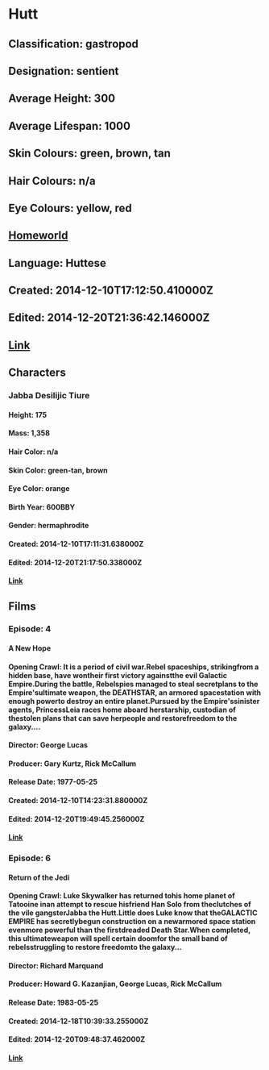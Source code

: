 # Hutt
## Classification: gastropod
## Designation: sentient
## Average Height: 300
## Average Lifespan: 1000
## Skin Colours: green, brown, tan
## Hair Colours: n/a
## Eye Colours: yellow, red
## [Homeworld](https://swapi.dev/api/planets/24/)
## Language: Huttese
## Created: 2014-12-10T17:12:50.410000Z
## Edited: 2014-12-20T21:36:42.146000Z
## [Link](https://swapi.dev/api/species/5/)
## Characters
### Jabba Desilijic Tiure
#### Height: 175
#### Mass: 1,358
#### Hair Color: n/a
#### Skin Color: green-tan, brown
#### Eye Color: orange
#### Birth Year: 600BBY
#### Gender: hermaphrodite
#### Created: 2014-12-10T17:11:31.638000Z
#### Edited: 2014-12-20T21:17:50.338000Z
#### [Link](https://swapi.dev/api/people/16/)
## Films
### Episode: 4
#### A New Hope
#### Opening Crawl: It is a period of civil war.Rebel spaceships, strikingfrom a hidden base, have wontheir first victory againstthe evil Galactic Empire.During the battle, Rebelspies managed to steal secretplans to the Empire'sultimate weapon, the DEATHSTAR, an armored spacestation with enough powerto destroy an entire planet.Pursued by the Empire'ssinister agents, PrincessLeia races home aboard herstarship, custodian of thestolen plans that can save herpeople and restorefreedom to the galaxy....
#### Director: George Lucas
#### Producer: Gary Kurtz, Rick McCallum
#### Release Date: 1977-05-25
#### Created: 2014-12-10T14:23:31.880000Z
#### Edited: 2014-12-20T19:49:45.256000Z
#### [Link](https://swapi.dev/api/films/1/)
### Episode: 6
#### Return of the Jedi
#### Opening Crawl: Luke Skywalker has returned tohis home planet of Tatooine inan attempt to rescue hisfriend Han Solo from theclutches of the vile gangsterJabba the Hutt.Little does Luke know that theGALACTIC EMPIRE has secretlybegun construction on a newarmored space station evenmore powerful than the firstdreaded Death Star.When completed, this ultimateweapon will spell certain doomfor the small band of rebelsstruggling to restore freedomto the galaxy...
#### Director: Richard Marquand
#### Producer: Howard G. Kazanjian, George Lucas, Rick McCallum
#### Release Date: 1983-05-25
#### Created: 2014-12-18T10:39:33.255000Z
#### Edited: 2014-12-20T09:48:37.462000Z
#### [Link](https://swapi.dev/api/films/3/)
